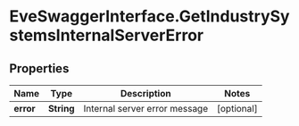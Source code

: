 # EveSwaggerInterface.GetIndustrySystemsInternalServerError

## Properties
Name | Type | Description | Notes
------------ | ------------- | ------------- | -------------
**error** | **String** | Internal server error message | [optional] 


